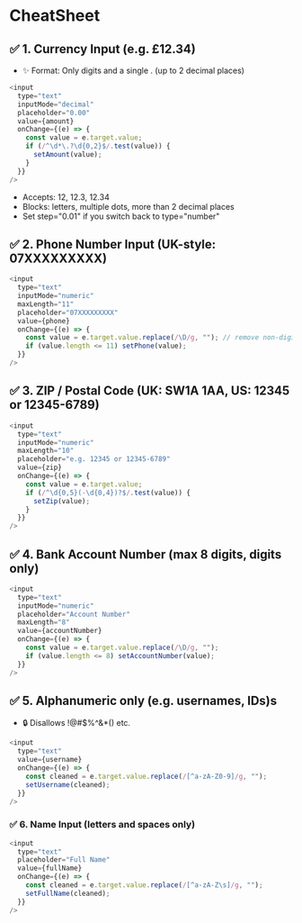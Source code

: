 # CheatSheet

## ✅ 1. Currency Input (e.g. £12.34)

- ✨ Format: Only digits and a single . (up to 2 decimal places)

```js
<input
  type="text"
  inputMode="decimal"
  placeholder="0.00"
  value={amount}
  onChange={(e) => {
    const value = e.target.value;
    if (/^\d*\.?\d{0,2}$/.test(value)) {
      setAmount(value);
    }
  }}
/>
```

- Accepts: 12, 12.3, 12.34
- Blocks: letters, multiple dots, more than 2 decimal places
- Set step="0.01" if you switch back to type="number"

## ✅ 2. Phone Number Input (UK-style: 07XXXXXXXXX)

```js
<input
  type="text"
  inputMode="numeric"
  maxLength="11"
  placeholder="07XXXXXXXXX"
  value={phone}
  onChange={(e) => {
    const value = e.target.value.replace(/\D/g, ""); // remove non-digits
    if (value.length <= 11) setPhone(value);
  }}
/>
```

## ✅ 3. ZIP / Postal Code (UK: SW1A 1AA, US: 12345 or 12345-6789)

```js
<input
  type="text"
  inputMode="numeric"
  maxLength="10"
  placeholder="e.g. 12345 or 12345-6789"
  value={zip}
  onChange={(e) => {
    const value = e.target.value;
    if (/^\d{0,5}(-\d{0,4})?$/.test(value)) {
      setZip(value);
    }
  }}
/>
```

## ✅ 4. Bank Account Number (max 8 digits, digits only)

```js
<input
  type="text"
  inputMode="numeric"
  placeholder="Account Number"
  maxLength="8"
  value={accountNumber}
  onChange={(e) => {
    const value = e.target.value.replace(/\D/g, "");
    if (value.length <= 8) setAccountNumber(value);
  }}
/>
```

## ✅ 5. Alphanumeric only (e.g. usernames, IDs)s

- 🔒 Disallows !@#$%^&\*() etc.

```js
<input
  type="text"
  value={username}
  onChange={(e) => {
    const cleaned = e.target.value.replace(/[^a-zA-Z0-9]/g, "");
    setUsername(cleaned);
  }}
/>
```

### ✅ 6. Name Input (letters and spaces only)

```js
<input
  type="text"
  placeholder="Full Name"
  value={fullName}
  onChange={(e) => {
    const cleaned = e.target.value.replace(/[^a-zA-Z\s]/g, "");
    setFullName(cleaned);
  }}
/>
```
